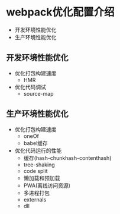# webpack优化配置介绍

* 开发环境性能优化
* 生产环境性能优化


## 开发环境性能优化
 * 优化打包构建速度
   * HMR
 * 优化代码调试
   * source-map
 
## 生产环境性能优化
 * 优化打包构建速度
   * oneOf
   * babel缓存  
 * 优化代码运行的性能
   * 缓存(hash-chunkhash-contenthash)
   * tree-shaking
   * code split
   * 懒加载和预加载
   * PWA(离线访问资源) 
   * 多进程打包
   * externals
   * dll 
 

